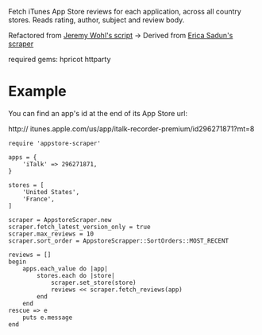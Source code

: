 Fetch iTunes App Store reviews for each application, across all country stores. Reads rating, author, subject and review body.

Refactored from [Jeremy Wohl's script](https://github.com/jeremywohl/iphone-scripts) -> Derived from [Erica Sadun's scraper](http://blogs.oreilly.com/iphone/2008/08/scraping-appstore-reviews.html)

required gems: 
hpricot
httparty

# Example

You can find an app's id at the end of its App Store url:

http:// itunes.apple.com/us/app/italk-recorder-premium/id296271871?mt=8


	require 'appstore-scraper'

	apps = {
  		'iTalk' => 296271871,
	}

	stores = [
		'United States',
		'France',
	]

	scraper = AppstoreScraper.new
	scraper.fetch_latest_version_only = true
	scraper.max_reviews = 10
	scraper.sort_order = AppstoreScrapper::SortOrders::MOST_RECENT

	reviews = []
	begin
		apps.each_value do |app|
			stores.each do |store|
				scraper.set_store(store)
				reviews << scraper.fetch_reviews(app)
			end
		end
	rescue => e
		puts e.message
	end
